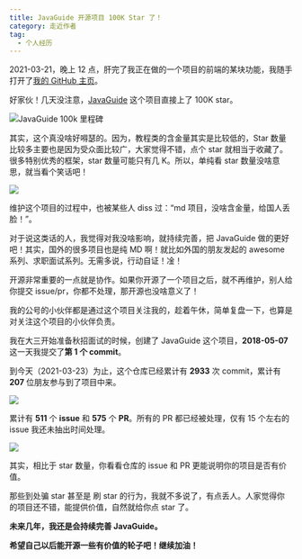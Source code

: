 ```yaml
---
title: JavaGuide 开源项目 100K Star 了！
category: 走近作者
tag:
  - 个人经历
---
```


2021-03-21，晚上 12 点，肝完了我正在做的一个项目的前端的某块功能，我随手打开了[我的 GitHub 主页](https://github.com/Snailclimb)。

好家伙！几天没注意，[JavaGuide](https://github.com/Snailclimb/JavaGuide) 这个项目直接上了 100K star。

![JavaGuide 100k 里程碑](https://oss.javaguide.cn/github/javaguide/1&e=1643644799&token=kIxbL07-8jAj8w1n4s9zv64FuZZNEATmlU_Vm6zD:zANqh9HQEvvLPm6smyrjvjAt-Ik=.png)

其实，这个真没啥好嘚瑟的。因为，教程类的含金量其实是比较低的，Star 数量比较多主要也是因为受众面比较广，大家觉得不错，点个 star 就相当于收藏了。很多特别优秀的框架，star 数量可能只有几 K。所以，单纯看 star 数量没啥意思，就当看个笑话吧！

![](https://oss.javaguide.cn/github/javaguide/about-the-author/20210323132635635.png)

维护这个项目的过程中，也被某些人 diss 过：“md 项目，没啥含金量，给国人丢脸！”。

对于说这类话的人，我觉得对我没啥影响，就持续完善，把 JavaGuide 做的更好吧！其实，国外的很多项目也是纯 MD 啊！就比如外国的朋友发起的 awesome 系列、求职面试系列。无需多说，行动自证！凎！

开源非常重要的一点就是协作。如果你开源了一个项目之后，就不再维护，别人给你提交 issue/pr，你都不处理，那开源也没啥意义了！

我的公号的小伙伴都是通过这个项目关注我的，趁着午休，简单复盘一下，也算是对关注这个项目的小伙伴负责。

我在大三开始准备秋招面试的时候，创建了 JavaGuide 这个项目，**2018-05-07** 这一天我提交了**第 1 个 commit**。

到今天（2021-03-23）为止，这个仓库已经累计有 **2933** 次 commit，累计有 **207** 位朋友参与到了项目中来。

![](https://oss.javaguide.cn/github/javaguide/about-the-author/watermark,type_ZmFuZ3poZW5naGVpdGk,shadow_10,text_aHR0cHM6Ly9ibG9nLmNzZG4ubmV0L3FxXzM0MzM3Mjcy,size_16,color_FFFFFF,t_70.png)

累计有 **511** 个 **issue** 和 **575** 个 **PR**。所有的 PR 都已经被处理，仅有 15 个左右的 issue 我还未抽出时间处理。

![](https://oss.javaguide.cn/github/javaguide/about-the-author/watermark,type_ZmFuZ3poZW5naGVpdGk,shadow_10,text_aHR0cHM6Ly9ibG9nLmNzZG4ubmV0L3FxXzM0MzM3Mjcy,size_16,color_FFFFFF,t_70-20230309224044850.png)

其实，相比于 star 数量，你看看仓库的 issue 和 PR 更能说明你的项目是否有价值。

那些到处骗 star 甚至是 刷 star 的行为，我就不多说了，有点丢人。人家觉得你的项目还不错，能提供价值，自然就给你点 star 了。

**未来几年，我还是会持续完善 JavaGuide。**

**希望自己以后能开源一些有价值的轮子吧！继续加油！**

